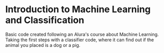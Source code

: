# Introduction to Machine Learning and Classification

Basic code created following an Alura's course about Machine Learning. Taking the first steps with a classifier code, where it can find out if the animal you placed is a dog or a pig.

